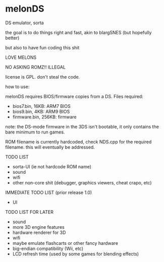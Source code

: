 # melonDS
DS emulator, sorta


the goal is to do things right and fast, akin to blargSNES (but hopefully better)

but also to have fun coding this shit


LOVE MELONS


NO ASKING ROMZ!! ILLEGAL


license is GPL. don't steal the code.


how to use:

melonDS requires BIOS/firmware copies from a DS. Files required:
 * bios7.bin, 16KB: ARM7 BIOS
 * bios9.bin, 4KB: ARM9 BIOS
 * firmware.bin, 256KB: firmware
 
note: the DS-mode firmware in the 3DS isn't bootable, it only contains the bare minimum to run games.

ROM filename is currently hardcoded, check NDS.cpp for the required filename. this will eventually be addressed.



TODO LIST

 * sorta-UI (ie not hardcode ROM name)
 * sound
 * wifi
 * other non-core shit (debugger, graphics viewers, cheat crapo, etc)
 
 
IMMEDIATE TODO LIST (prior release 1.0)

 * UI

 
TODO LIST FOR LATER

 * sound
 * more 3D engine features
 * hardware renderer for 3D
 * wifi
 * maybe emulate flashcarts or other fancy hardware
 * big-endian compatibility (Wii, etc)
 * LCD refresh time (used by some games for blending effects)
